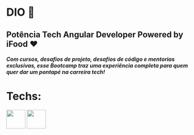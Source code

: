 # DIO :purple_heart:

## Potência Tech Angular Developer Powered by iFood :heart:

#### _Com cursos, desafios de projeto, desafios de código e mentorias exclusivas, esse Bootcamp traz uma experiência completa para quem quer dar um pontapé na carreira tech!_

#

# Techs:

<div>
  <img width=50 src="https://cdn.jsdelivr.net/gh/devicons/devicon/icons/javascript/javascript-original.svg" />
  <img width=50 src="https://cdn.jsdelivr.net/gh/devicons/devicon/icons/angularjs/angularjs-original.svg" />
</div>
          
